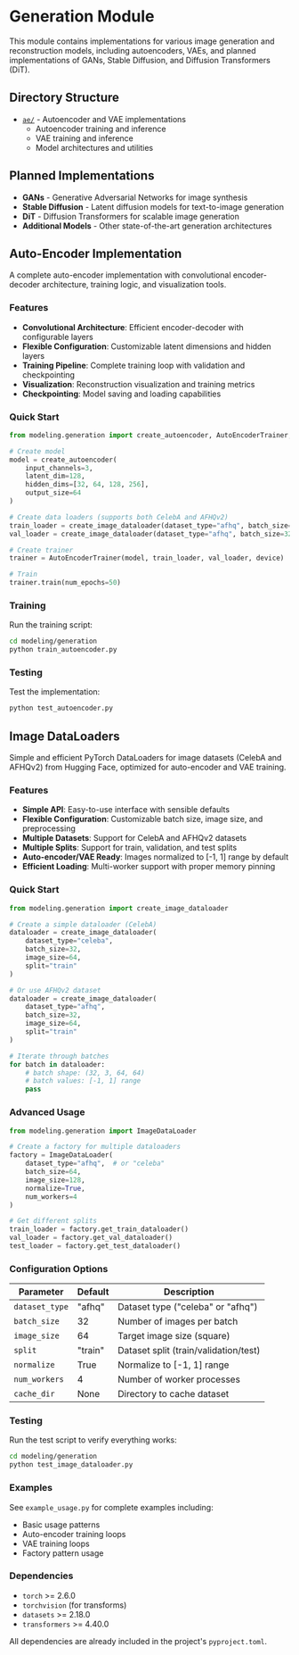 # Generation Module

This module contains implementations for various image generation and reconstruction models, including autoencoders, VAEs, and planned implementations of GANs, Stable Diffusion, and Diffusion Transformers (DiT).

## Directory Structure

- [`ae/`](./ae/) - Autoencoder and VAE implementations
  - Autoencoder training and inference
  - VAE training and inference
  - Model architectures and utilities

## Planned Implementations

- **GANs** - Generative Adversarial Networks for image synthesis
- **Stable Diffusion** - Latent diffusion models for text-to-image generation
- **DiT** - Diffusion Transformers for scalable image generation
- **Additional Models** - Other state-of-the-art generation architectures

## Auto-Encoder Implementation

A complete auto-encoder implementation with convolutional encoder-decoder architecture, training logic, and visualization tools.

### Features

- **Convolutional Architecture**: Efficient encoder-decoder with configurable layers
- **Flexible Configuration**: Customizable latent dimensions and hidden layers
- **Training Pipeline**: Complete training loop with validation and checkpointing
- **Visualization**: Reconstruction visualization and training metrics
- **Checkpointing**: Model saving and loading capabilities

### Quick Start

```python
from modeling.generation import create_autoencoder, AutoEncoderTrainer, create_image_dataloader

# Create model
model = create_autoencoder(
    input_channels=3,
    latent_dim=128,
    hidden_dims=[32, 64, 128, 256],
    output_size=64
)

# Create data loaders (supports both CelebA and AFHQv2)
train_loader = create_image_dataloader(dataset_type="afhq", batch_size=32, image_size=64, split="train")
val_loader = create_image_dataloader(dataset_type="afhq", batch_size=32, image_size=64, split="validation")

# Create trainer
trainer = AutoEncoderTrainer(model, train_loader, val_loader, device)

# Train
trainer.train(num_epochs=50)
```

### Training

Run the training script:

```bash
cd modeling/generation
python train_autoencoder.py
```

### Testing

Test the implementation:

```bash
python test_autoencoder.py
```

## Image DataLoaders

Simple and efficient PyTorch DataLoaders for image datasets (CelebA and AFHQv2) from Hugging Face, optimized for auto-encoder and VAE training.

### Features

- **Simple API**: Easy-to-use interface with sensible defaults
- **Flexible Configuration**: Customizable batch size, image size, and preprocessing
- **Multiple Datasets**: Support for CelebA and AFHQv2 datasets
- **Multiple Splits**: Support for train, validation, and test splits
- **Auto-encoder/VAE Ready**: Images normalized to [-1, 1] range by default
- **Efficient Loading**: Multi-worker support with proper memory pinning

### Quick Start

```python
from modeling.generation import create_image_dataloader

# Create a simple dataloader (CelebA)
dataloader = create_image_dataloader(
    dataset_type="celeba",
    batch_size=32,
    image_size=64,
    split="train"
)

# Or use AFHQv2 dataset
dataloader = create_image_dataloader(
    dataset_type="afhq",
    batch_size=32,
    image_size=64,
    split="train"
)

# Iterate through batches
for batch in dataloader:
    # batch shape: (32, 3, 64, 64)
    # batch values: [-1, 1] range
    pass
```

### Advanced Usage

```python
from modeling.generation import ImageDataLoader

# Create a factory for multiple dataloaders
factory = ImageDataLoader(
    dataset_type="afhq",  # or "celeba"
    batch_size=64,
    image_size=128,
    normalize=True,
    num_workers=4
)

# Get different splits
train_loader = factory.get_train_dataloader()
val_loader = factory.get_val_dataloader()
test_loader = factory.get_test_dataloader()
```

### Configuration Options

| Parameter      | Default | Description                           |
| -------------- | ------- | ------------------------------------- |
| `dataset_type` | "afhq"  | Dataset type ("celeba" or "afhq")     |
| `batch_size`   | 32      | Number of images per batch            |
| `image_size`   | 64      | Target image size (square)            |
| `split`        | "train" | Dataset split (train/validation/test) |
| `normalize`    | True    | Normalize to [-1, 1] range            |
| `num_workers`  | 4       | Number of worker processes            |
| `cache_dir`    | None    | Directory to cache dataset            |

### Testing

Run the test script to verify everything works:

```bash
cd modeling/generation
python test_image_dataloader.py
```

### Examples

See `example_usage.py` for complete examples including:

- Basic usage patterns
- Auto-encoder training loops
- VAE training loops
- Factory pattern usage

### Dependencies

- `torch` >= 2.6.0
- `torchvision` (for transforms)
- `datasets` >= 2.18.0
- `transformers` >= 4.40.0

All dependencies are already included in the project's `pyproject.toml`.
